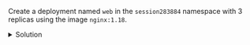 Create a deployment named `web` in the `session283884` namespace with 3 replicas using the image `nginx:1.18`.

<details><summary>Solution</summary>
<br>

```bash
kubectl -n session283884 create deployment web --image=nginx:1.18
```{{exec}}

```bash
kubectl -n session283884 scale deployment web --replicas=3
```{{exec}}

```bash
kubectl -n session283884 get deploy,rs,po
```{{exec}}

</details>